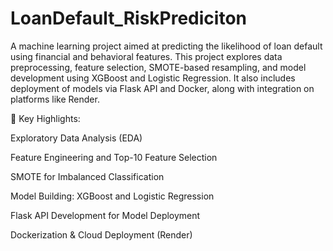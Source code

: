 # LoanDefault_RiskPrediciton
A machine learning project aimed at predicting the likelihood of loan default using financial and behavioral features. This project explores data preprocessing, feature selection, SMOTE-based resampling, and model development using XGBoost and Logistic Regression. It also includes deployment of models via Flask API and Docker, along with integration on platforms like Render.

🧠 Key Highlights:

Exploratory Data Analysis (EDA)

Feature Engineering and Top-10 Feature Selection

SMOTE for Imbalanced Classification

Model Building: XGBoost and Logistic Regression

Flask API Development for Model Deployment

Dockerization & Cloud Deployment (Render)

